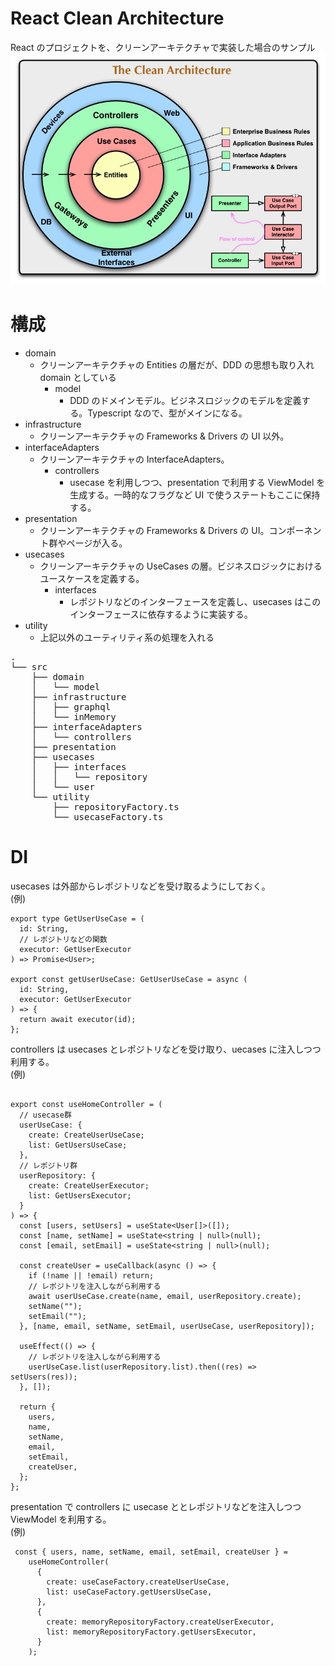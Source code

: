 # React Clean Architecture

React のプロジェクトを、クリーンアーキテクチャで実装した場合のサンプル  
![CleanArchitectureImage](image/CleanArchitecture.jpg)

# 構成

- domain
  - クリーンアーキテクチャの Entities の層だが、DDD の思想も取り入れ domain としている
    - model
      - DDD のドメインモデル。ビジネスロジックのモデルを定義する。Typescript なので、型がメインになる。
- infrastructure
  - クリーンアーキテクチャの Frameworks & Drivers の UI 以外。
- interfaceAdapters
  - クリーンアーキテクチャの InterfaceAdapters。
    - controllers
      - usecase を利用しつつ、presentation で利用する ViewModel を生成する。一時的なフラグなど UI で使うステートもここに保持する。
- presentation
  - クリーンアーキテクチャの Frameworks & Drivers の UI。コンポーネント群やページが入る。
- usecases
  - クリーンアーキテクチャの UseCases の層。ビジネスロジックにおけるユースケースを定義する。
    - interfaces
      - レポジトリなどのインターフェースを定義し、usecases はこのインターフェースに依存するように実装する。
- utility
  - 上記以外のユーティリティ系の処理を入れる

<pre>
.
└── src
    ├── domain
    │   └── model
    ├── infrastructure
    │   ├── graphql
    │   └── inMemory
    ├── interfaceAdapters
    │   └── controllers
    ├── presentation
    ├── usecases
    │   ├── interfaces
    │   │   └── repository
    │   └── user
    └── utility
        ├── repositoryFactory.ts
        └── usecaseFactory.ts
</pre>

# DI

usecases は外部からレポジトリなどを受け取るようにしておく。  
(例)

```
export type GetUserUseCase = (
  id: String,
  // レポジトリなどの関数
  executor: GetUserExecutor
) => Promise<User>;

export const getUserUseCase: GetUserUseCase = async (
  id: String,
  executor: GetUserExecutor
) => {
  return await executor(id);
};

```

controllers は usecases とレポジトリなどを受け取り、uecases に注入しつつ利用する。  
(例)

```

export const useHomeController = (
  // usecase群
  userUseCase: {
    create: CreateUserUseCase;
    list: GetUsersUseCase;
  },
  // レポジトリ群
  userRepository: {
    create: CreateUserExecutor;
    list: GetUsersExecutor;
  }
) => {
  const [users, setUsers] = useState<User[]>([]);
  const [name, setName] = useState<string | null>(null);
  const [email, setEmail] = useState<string | null>(null);

  const createUser = useCallback(async () => {
    if (!name || !email) return;
    // レポジトリを注入しながら利用する
    await userUseCase.create(name, email, userRepository.create);
    setName("");
    setEmail("");
  }, [name, email, setName, setEmail, userUseCase, userRepository]);

  useEffect(() => {
    // レポジトリを注入しながら利用する
    userUseCase.list(userRepository.list).then((res) => setUsers(res));
  }, []);

  return {
    users,
    name,
    setName,
    email,
    setEmail,
    createUser,
  };
};
```

presentation で controllers に usecase ととレポジトリなどを注入しつつ ViewModel を利用する。  
(例)

```
 const { users, name, setName, email, setEmail, createUser } =
    useHomeController(
      {
        create: useCaseFactory.createUserUseCase,
        list: useCaseFactory.getUsersUseCase,
      },
      {
        create: memoryRepositoryFactory.createUserExecutor,
        list: memoryRepositoryFactory.getUsersExecutor,
      }
    );
```
